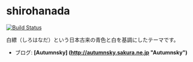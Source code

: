 # shirohanada

[![Build Status](https://img.shields.io/travis/akiya64/shirohanada/master.svg?style=flat-square)](https://travis-ci.org/akiya64/shirohanada)

白縹（しろはなだ）という日本古来の青色と白を基調にしたテーマです。

- ブログ: **[Autumnsky] (http://autumnsky.sakura.ne.jp "Autumnsky")**
